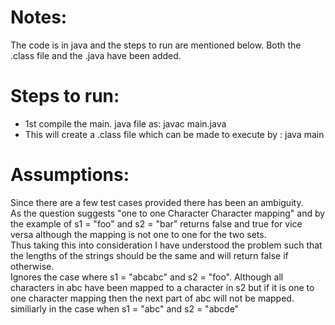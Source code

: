 # Notes:

The code is in java and the steps to run are mentioned below.
Both the .class file and the .java have been added.

# Steps to run:
- 1st compile the main. java file as: javac main.java
- This will create a .class file which can be made to execute by : java main

# Assumptions:
Since there are a few test cases provided there has been an ambiguity.  
As the question suggests "one to one Character Character mapping" and by the example of s1 = "foo" and s2 = "bar" returns false and true for vice versa although the mapping is not one to one for the two sets.   
Thus taking this into consideration I have understood the problem such that the lengths of the strings should be the same and will return false if otherwise.  
Ignores the case where s1 = "abcabc" and s2 = "foo". Although all characters in abc have been mapped to a character in s2 but if it is one to one character mapping then the next part of abc will not be mapped.  
similiarly in the case when s1 = "abc" and s2 = "abcde"